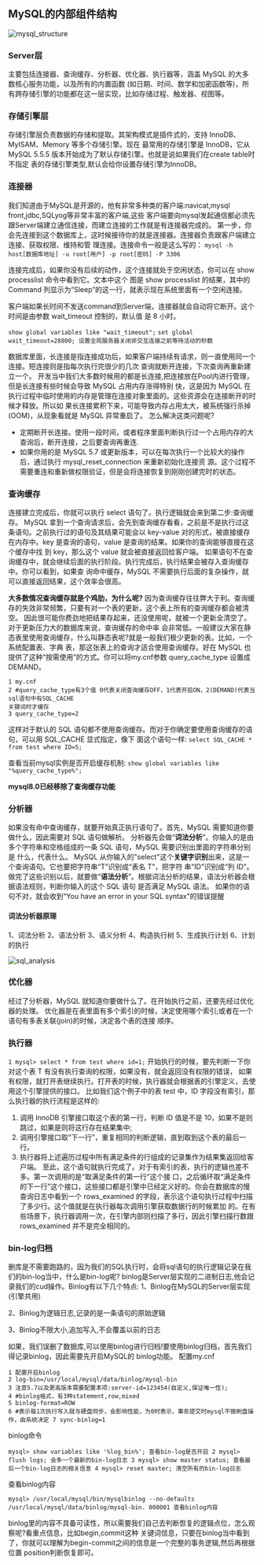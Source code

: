 ## MySQL的内部组件结构
![mysql_structure](../../images/mysql_structure.png)


### Server层
主要包括连接器、查询缓存、分析器、优化器、执行器等，涵盖 MySQL 的大多数核心服务功能，以及所有的内置函数 (如日期、时间、数学和加密函数等)，所有跨存储引擎的功能都在这一层实现，比如存储过程、触发器、视图等。


### 存储引擎层
存储引擎层负责数据的存储和提取。其架构模式是插件式的，支持 InnoDB、MyISAM、Memory 等多个存储引擎。现在
最常用的存储引擎是 InnoDB，它从 MySQL 5.5.5 版本开始成为了默认存储引擎。也就是说如果我们在create table时不指定 表的存储引擎类型,默认会给你设置存储引擎为InnoDB。


### 连接器
我们知道由于MySQL是开源的，他有非常多种类的客户端:navicat,mysql front,jdbc,SQLyog等非常丰富的客户端,这些 客户端要向mysql发起通信都必须先跟Server端建立通信连接，而建立连接的工作就是有连接器完成的。
第一步，你会先连接到这个数据库上，这时候接待你的就是连接器。连接器负责跟客户端建立连接、获取权限、维持和管
理连接。连接命令一般是这么写的：
`mysql ‐h host[数据库地址] ‐u root[用户] ‐p root[密码] ‐P 3306`

连接完成后，如果你没有后续的动作，这个连接就处于空闲状态，你可以在 show processlist 命令中看到它。文本中这个 图是 show processlist 的结果，其中的 Command 列显示为“Sleep”的这一行，就表示现在系统里面有一个空闲连接。


客户端如果长时间不发送command到Server端，连接器就会自动将它断开。这个时间是由参数 wait_timeout 控制的，默认值 是 8 小时。

`show global variables like "wait_timeout";`
`set global wait_timeout=28800; 设置全局服务器关闭非交互连接之前等待活动的秒数`

数据库里面，长连接是指连接成功后，如果客户端持续有请求，则一直使用同一个连接。短连接则是指每次执行完很少的几次
查询就断开连接，下次查询再重新建立一个。
开发当中我们大多数时候用的都是长连接,把连接放在Pool内进行管理，但是长连接有些时候会导致 MySQL 占用内存涨得特别
快，这是因为 MySQL 在执行过程中临时使用的内存是管理在连接对象里面的。这些资源会在连接断开的时候才释放。所以如
果长连接累积下来，可能导致内存占用太大，被系统强行杀掉(OOM)，从现象看就是 MySQL 异常重启了。
怎么解决这类问题呢?
 - 定期断开长连接。使用一段时间，或者程序里面判断执行过一个占用内存的大查询后，断开连接，之后要查询再重连.
 - 如果你用的是 MySQL 5.7 或更新版本，可以在每次执行一个比较大的操作后，通过执行 mysql_reset_connection 来重新初始化连接资 源。这个过程不需要重连和重新做权限验证，但是会将连接恢复到刚刚创建完时的状态。
 
 
### 查询缓存

连接建立完成后，你就可以执行 select 语句了。执行逻辑就会来到第二步:查询缓存。
MySQL 拿到一个查询请求后，会先到查询缓存看看，之前是不是执行过这条语句。之前执行过的语句及其结果可能会以 key-value 对的形式，被直接缓存在内存中。key 是查询的语句，value 是查询的结果。如果你的查询能够直接在这个缓存中找 到 key，那么这个 value 就会被直接返回给客户端。
如果语句不在查询缓存中，就会继续后面的执行阶段。执行完成后，执行结果会被存入查询缓存中。你可以看到，如果查 询命中缓存，MySQL 不需要执行后面的复杂操作，就可以直接返回结果，这个效率会很高。

**大多数情况查询缓存就是个鸡肋，为什么呢?**
因为查询缓存往往弊大于利。查询缓存的失效非常频繁，只要有对一个表的更新，这个表上所有的查询缓存都会被清空。
因此很可能你费劲地把结果存起来，还没使用呢，就被一个更新全清空了。对于更新压力大的数据库来说，查询缓存的命中率
会非常低。一般建议大家在静态表里使用查询缓存，什么叫静态表呢?就是一般我们极少更新的表。比如，一个系统配置表、字典 表，那这张表上的查询才适合使用查询缓存。好在 MySQL 也提供了这种“按需使用”的方式。你可以将my.cnf参数 query_cache_type 设置成 DEMAND。

```
1 my.cnf
2 #query_cache_type有3个值 0代表关闭查询缓存OFF，1代表开启ON，2(DEMAND)代表当sql语句中有SQL_CACHE
关键词时才缓存
3 query_cache_type=2
```
这样对于默认的 SQL 语句都不使用查询缓存。而对于你确定要使用查询缓存的语句，可以用 SQL_CACHE 显式指定，像下 面这个语句一样:
`select SQL_CACHE * from test where ID=5;`

查看当前mysql实例是否开启缓存机制:
`show global variables like "%query_cache_type%";`

**mysql8.0已经移除了查询缓存功能**

### 分析器
如果没有命中查询缓存，就要开始真正执行语句了。首先，MySQL 需要知道你要做什么，因此需要对 SQL 语句做解析。 分析器先会做“**词法分析**”。你输入的是由多个字符串和空格组成的一条 SQL 语句，MySQL 需要识别出里面的字符串分别是 什么，代表什么。
MySQL 从你输入的"select"这个**关键字识别**出来，这是一个查询语句。它也要把字符串“T”识别成“表名 T”，把字符 串“ID”识别成“列 ID”。 做完了这些识别以后，就要做“**语法分析**”。根据词法分析的结果，语法分析器会根据语法规则，判断你输入的这个 SQL 语句 是否满足 MySQL 语法。
如果你的语句不对，就会收到“You have an error in your SQL syntax”的错误提醒

#### 词法分析器原理
1、词法分析 2、语法分析 3、语义分析 4、构造执行树 5、生成执行计划 6、计划的执行

![sql_analysis](../../images/sql_analysis.png)

### 优化器
经过了分析器，MySQL 就知道你要做什么了。在开始执行之前，还要先经过优化器的处理。
优化器是在表里面有多个索引的时候，决定使用哪个索引;或者在一个语句有多表关联(join)的时候，决定各个表的连接 顺序。

### 执行器
`1 mysql> select * from test where id=1;`
开始执行的时候，要先判断一下你对这个表 T 有没有执行查询的权限，如果没有，就会返回没有权限的错误，
如果有权限，就打开表继续执行。打开表的时候，执行器就会根据表的引擎定义，去使用这个引擎提供的接口。 比如我们这个例子中的表 test 中，ID 字段没有索引，那么执行器的执行流程是这样的:
1. 调用 InnoDB 引擎接口取这个表的第一行，判断 ID 值是不是 10，如果不是则跳过，如果是则将这行存在结果集中; 
2. 调用引擎接口取“下一行”，重复相同的判断逻辑，直到取到这个表的最后一行。
3. 执行器将上述遍历过程中所有满足条件的行组成的记录集作为结果集返回给客户端。
至此，这个语句就执行完成了。对于有索引的表，执行的逻辑也差不多。第一次调用的是“取满足条件的第一行”这个接 口，之后循环取“满足条件的下一行”这个接口，这些接口都是引擎中已经定义好的。你会在数据库的慢查询日志中看到一个 rows_examined 的字段，表示这个语句执行过程中扫描了多少行。这个值就是在执行器每次调用引擎获取数据行的时候累加 的。在有些场景下，执行器调用一次，在引擎内部则扫描了多行，因此引擎扫描行数跟 rows_examined 并不是完全相同的。

### bin-log归档
删库是不需要跑路的，因为我们的SQL执行时，会将sql语句的执行逻辑记录在我们的bin-log当中，什么是bin-log呢?
binlog是Server层实现的二进制日志,他会记录我们的cud操作。Binlog有以下几个特点:
1、Binlog在MySQL的Server层实现(引擎共用) 

2、Binlog为逻辑日志,记录的是一条语句的原始逻辑 

3、Binlog不限大小,追加写入,不会覆盖以前的日志

如果，我们误删了数据库,可以使用binlog进行归档!要使用binlog归档，首先我们得记录binlog，因此需要先开启MySQL的 binlog功能。
配置my.cnf
```
1 配置开启binlog
2 log‐bin=/usr/local/mysql/data/binlog/mysql‐bin
3 注意5.7以及更高版本需要配置本项:server‐id=123454(自定义,保证唯一性);
4 #binlog格式，有3种statement,row,mixed
5 binlog‐format=ROW
6 #表示每1次执行写入就与硬盘同步，会影响性能，为0时表示，事务提交时mysql不做刷盘操作，由系统决定 7 sync‐binlog=1
```
 binlog命令
 
 `
 mysql> show variables like '%log_bin%'; 查看bin‐log是否开启 2 mysql> flush logs; 会多一个最新的bin‐log日志
 3 mysql> show master status; 查看最后一个bin‐log日志的相关信息 4 mysql> reset master; 清空所有的bin‐log日志
 `
 
 查看binlog内容
 
 `mysql> /usr/local/mysql/bin/mysqlbinlog ‐‐no‐defaults /usr/local/mysql/data/binlog/mysql‐bin. 000001 查看binlog内容`
 
 binlog里的内容不具备可读性，所以需要我们自己去判断恢复的逻辑点位，怎么观察呢?看重点信息，比如begin,commit这种 关键词信息，只要在binlog当中看到了，你就可以理解为begin-commit之间的信息是一个完整的事务逻辑,然后再根据位置 position判断恢复即可。
 
 
 
 


